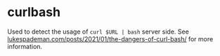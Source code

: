 # curlbash

Used to detect the usage of `curl $URL | bash` server side. See
[lukespademan.com/posts/2021/01/the-dangers-of-curl-bash/](https://lukespademan.com/posts/2021/01/the-dangers-of-curl-bash/)
for more information.

